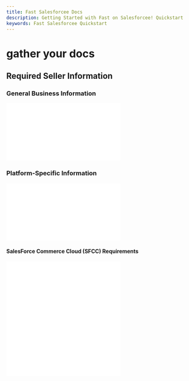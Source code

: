 ```yaml
---
title: Fast Salesforcee Docs
description: Getting Started with Fast on Salesforcee! Quickstart
keywords: Fast Salesforcee Quickstart
---
```


# gather your docs

## Required Seller Information

### General Business Information

<embed src="/reusables/seller-docs/_required-seller-information.md" />

### Platform-Specific Information

<embed src="/reusables/seller-docs/_platform_ecommerce_all_fast_access_requirement.md" />

#### SalesForce Commerce Cloud (SFCC) Requirements

<embed src="/reusables/seller-docs/_platform_sfcc_requirements.md" />

<embed src="/reusables/seller-docs/_platform_attention_seller_onboarding_credentials_same_session_requirement.md" />
